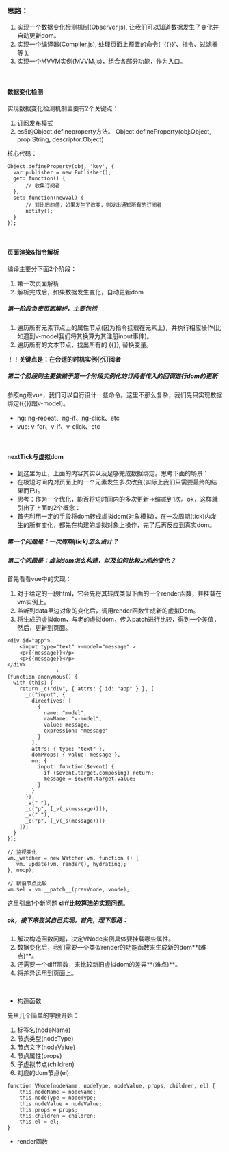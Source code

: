### 思路：

1. 实现一个数据变化检测机制(Observer.js), 让我们可以知道数据发生了变化并自动更新dom。
2. 实现一个编译器(Compiler.js), 处理页面上预置的命令( '{{}}'、指令、过滤器等 )。
3. 实现一个MVVM实例(MVVM.js)，组合各部分功能，作为入口。

<br/>

#### 数据变化检测
实现数据变化检测机制主要有2个关键点：
1. 订阅发布模式
2. es5的Object.defineproperty方法。
     Object.defineProperty(obj:Object, prop:String, descriptor:Object)

核心代码：
```
Object.defineProperty(obj, 'key', {
  var publisher = new Publisher();
  get: function() {
      // 收集订阅者
  },
  set: function(newVal) {
      // 对比旧的值，如果发生了改变，则发出通知所有的订阅者
      notify();
  }
});
```
<br/>

#### 页面渲染&指令解析

编译主要分下面2个阶段：
1. 第一次页面解析
2. 解析完成后，如果数据发生变化，自动更新dom

##### 第一阶段负责页面解析，主要包括
1. 遍历所有元素节点上的属性节点(因为指令挂载在元素上)，并执行相应操作(比如遇到v-model我们将其换算为其注册input事件)。
2. 遍历所有的文本节点，找出所有的 {{}}, 替换变量。

**！！关键点是：在合适的时机实例化订阅者**

##### 第二个阶段则主要依赖于第一个阶段实例化的订阅者传入的回调进行dom的更新

参照ng跟vue，我们可以自行设计一些命令。这里不那么复杂，我们先只实现数据绑定({{}}跟v-model)。
- ng: ng-repeat、ng-if、ng-click、etc
- vue: v-for、v-if、v-click、etc

<br/>

#### nextTick与虚拟dom

- 到这里为止，上面的内容其实以及足够完成数据绑定。思考下面的场景：
- 在极短时间内对页面上的一个元素发生多次改变(实际上我们只需要最终的结果而已)。
- 思考：作为一个优化，能否将短时间内的多次更新->缩减到1次。ok，这样就引出了上面的2个概念：
- 首先利用一定的手段将dom转成虚拟dom(对象模拟)，在一次周期(tick)内发生的所有变化，都先在构建的虚拟对象上操作，完了后再反应到真实dom。

##### 第一个问题是：一次周期(tick)怎么设计？

##### 第二个问题是：虚拟dom怎么构建，以及如何比较之间的变化？

首先看看vue中的实现：
1. 对于给定的一段html，它会先将其转成类似下面的一个render函数，并挂载在vm实例上。
2. 监听到data里边对象的变化后，调用render函数生成新的虚拟Dom。
3. 将生成的虚拟dom，与老的虚拟dom，传入patch进行比较，得到一个差值，然后，更新到页面。

```
<div id="app">
    <input type="text" v-model="message" >
    <p>{{message}}</p>
    <p>{{message}}</p>
</div>
                ↓
(function anonymous() {
  with (this) {
    return _c("div", { attrs: { id: "app" } }, [
      _c("input", {
        directives: [
          {
            name: "model",
            rawName: "v-model",
            value: message,
            expression: "message"
          }
        ],
        attrs: { type: "text" },
        domProps: { value: message },
        on: {
          input: function($event) {
            if ($event.target.composing) return;
            message = $event.target.value;
          }
        }
      }),
      _v(" "),
      _c("p", [_v(_s(message))]),
      _v(" "),
      _c("p", [_v(_s(message))])
    ]);
  }
});

// 监视变化
vm._watcher = new Watcher(vm, function () {
   vm._update(vm._render(), hydrating);
}, noop);

// 新旧节点比较
vm.$el = vm.__patch__(prevVnode, vnode);
```

这里引出1个新问题 **diff比较算法的实现问题**。

##### ok，接下来尝试自己实现。首先，理下思路：
1. 解决构造函数问题，决定VNode实例具体要挂载哪些属性。
2. 数据变化后，我们需要一个类似render的功能函数来生成新的dom**(难点)**。
3. 还需要一个diff函数，来比较新旧虚拟dom的差异**(难点)**。
4. 将差异运用到页面上。

<br/>

- 构造函数

先从几个简单的字段开始：
1. 标签名(nodeName)
2. 节点类型(nodeType)
3. 节点文字(nodeValue)
4. 节点属性(props)
5. 子虚拟节点(children)
6. 对应的dom节点(el)

```
function VNode(nodeName, nodeType, nodeValue, props, children, el) {
    this.nodeName = nodeName;
    this.nodeType = nodeType;
    this.nodeValue = nodeValue;
    this.props = props;
    this.children = children;
    this.el = el;
}
```

- render函数
